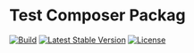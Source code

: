 # Test Composer Packag

[![Build](https://gitlab.zendovo.eu/netleak/testovaci-composer-package/badges/master/build.svg)](https://gitlab.zendovo.eu/netleak/testovaci-composer-package/pipelines)
[![Latest Stable Version](https://poser.pugx.org/netleak/testovaci-composer-package/v/stable)](https://packagist.org/packages/netleak/testovaci-composer-package)
[![License](https://poser.pugx.org/netleak/testovaci-composer-package/license)](https://packagist.org/packages/netleak/testovaci-composer-package)
